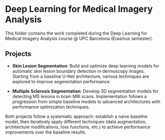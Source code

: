 # Deep Learning for Medical Imagery Analysis
This folder contains the work completed during the Deep Learning for Medical Imagery Analysis course @ UPC Barcelona (Erasmus semester).

## Projects

- **Skin Lesion Segmentation**: Build and optimize deep learning models for automatic skin lesion boundary detection in dermoscopy images. Starting from a baseline U-Net architecture, various techniques are explored to improve segmentation performance.

- **Multiple Sclerosis Segmentation**: Develop 3D segmentation models for detecting MS lesions in brain MRI scans. Implementation follows a progression from simple baseline models to advanced architectures with performance optimization techniques.

Both projects follow a systematic approach: establish a naive baseline model, then iteratively apply different techniques (data augmentation, architecture modifications, loss functions, etc.) to achieve performance improvements over the baseline results.
